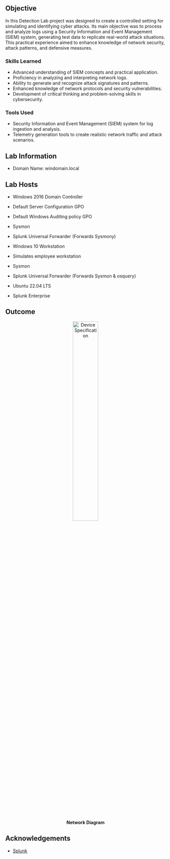 ## Objective

In this Detection Lab project was designed to create a controlled setting for simulating and identifying cyber attacks. Its main objective was to process and analyze logs using a Security Information and Event Management (SIEM) system, generating test data to replicate real-world attack situations. This practical experience aimed to enhance knowledge of network security, attack patterns, and defensive measures.

### Skills Learned

- Advanced understanding of SIEM concepts and practical application.
- Proficiency in analyzing and interpreting network logs.
- Ability to generate and recognize attack signatures and patterns.
- Enhanced knowledge of network protocols and security vulnerabilities.
- Development of critical thinking and problem-solving skills in cybersecurity.

### Tools Used

- Security Information and Event Management (SIEM) system for log ingestion and analysis.
- Telemetry generation tools to create realistic network traffic and attack scenarios.

## Lab Information
 - Domain Name: windomain.local
 
## Lab Hosts
 - Windows 2016 Domain Controller
  - Default Server Configuration GPO  
  - Default Windows Auditing policy GPO
  - Sysmon  
  - Splunk Universal Forwarder (Forwards Sysmony)
 
 - Windows 10 Workstation
  - Simulates employee workstation
  - Sysmon  
  - Splunk Universal Forwarder (Forwards Sysmon & osquery)
  
 - Ubuntu 22.04 LTS
  - Splunk Enterprise


## Outcome

<p align="center">
<img src="https://imgur.com/E8IGcV1.png" height="40%" width="40%" alt="Device Specification"/>
<br/>
<b>Network Diagram</b>
<br/>

## Acknowledgements
- [Splunk](https://www.splunk.com)
  
